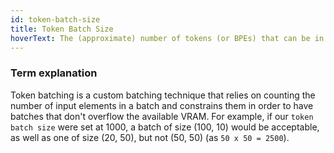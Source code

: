 ```yaml
---
id: token-batch-size
title: Token Batch Size
hoverText: The (approximate) number of tokens (or BPEs) that can be in a batch.
---
```


### Term explanation

Token batching is a custom batching technique that relies on counting the number of input elements in a batch and
constrains them in order to have batches that don't overflow the available VRAM. For example, if our `token batch size`
were set at 1000, a batch of size (100, 10) would be acceptable, as well as one of size (20, 50), but not (50, 50) (as `50 x 50 = 2500`).
